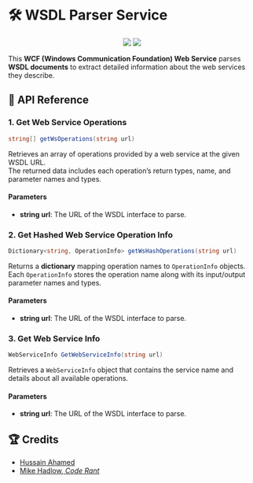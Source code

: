 # 🛠️ WSDL Parser Service

<p align="center">
  <img src="https://img.shields.io/badge/C%23-7.3-%23178600">
  <img src="https://img.shields.io/badge/.NET%20Framework-4.8-%239780E5">
</p>

This **WCF (Windows Communication Foundation) Web Service** parses **WSDL documents** to extract detailed information about the web services they describe.

## 🚀 API Reference

### 1. Get Web Service Operations

```csharp
string[] getWsOperations(string url)
```

Retrieves an array of operations provided by a web service at the given WSDL URL.  
The returned data includes each operation’s return types, name, and parameter names and types.

#### Parameters

- **string url**: The URL of the WSDL interface to parse.

### 2. Get Hashed Web Service Operation Info

```csharp
Dictionary<string, OperationInfo> getWsHashOperations(string url)
```

Returns a **dictionary** mapping operation names to `OperationInfo` objects.  
Each `OperationInfo` stores the operation name along with its input/output parameter names and types.

#### Parameters

- **string url**: The URL of the WSDL interface to parse.


### 3. Get Web Service Info

```csharp
WebServiceInfo GetWebServiceInfo(string url)
```

Retrieves a `WebServiceInfo` object that contains the service name and details about all available operations.

#### Parameters

- **string url**: The URL of the WSDL interface to parse.

## 🏆 Credits

- [Hussain Ahamed](http://hussainahamed.blogspot.com/2010/10/reading-wsdl-from-both-webservice-and.html)
- [Mike Hadlow, *Code Rant*](http://mikehadlow.blogspot.com/2006/06/simple-wsdl-object.html)
